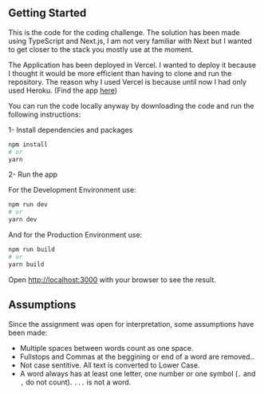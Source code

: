 ## Getting Started

This is the code for the coding challenge. The solution has been made using TypeScript and Next.js, I am not very familiar with Next but I wanted to get closer to the stack you mostly use at the moment.

The Application has been deployed in Vercel. I wanted to deploy it because I thought it would be more efficient than having to clone and run the repository. The reason why I used Vercel is because until now I had only used Heroku. (Find the app [here](https://word-count-challenge.vercel.app/))

You can run the code locally anyway by downloading the code and run the following instructions:

1- Install dependencies and packages

```bash
npm install
# or
yarn
```

2- Run the app

For the Development Environment use:

```bash
npm run dev
# or
yarn dev
```

And for the Production Environment use:

```bash
npm run build
# or
yarn build
```

Open [http://localhost:3000](http://localhost:3000) with your browser to see the result.

## Assumptions

Since the assignment was open for interpretation, some assumptions have been made:

- Multiple spaces between words count as one space.
- Fullstops and Commas at the beggining or end of a word are removed..
- Not case sentitive. All text is converted to Lower Case.
- A word always has at least one letter, one number or one symbol (`.` and `,` do not count). `...` is not a word.
